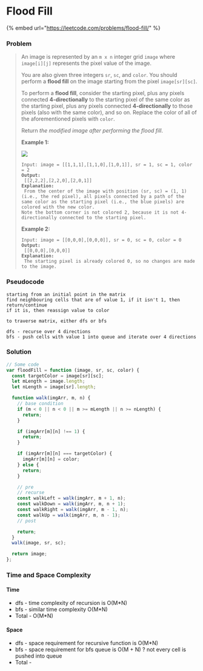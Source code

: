 # Flood Fill

{% embed url="https://leetcode.com/problems/flood-fill/" %}

### Problem

> An image is represented by an `m x n` integer grid `image` where `image[i][j]` represents the pixel value of the image.
>
> You are also given three integers `sr`, `sc`, and `color`. You should perform a **flood fill** on the image starting from the pixel `image[sr][sc]`.
>
> To perform a **flood fill**, consider the starting pixel, plus any pixels connected **4-directionally** to the starting pixel of the same color as the starting pixel, plus any pixels connected **4-directionally** to those pixels (also with the same color), and so on. Replace the color of all of the aforementioned pixels with `color`.
>
> Return _the modified image after performing the flood fill_.
>
> &#x20;
>
> **Example 1:**
>
> ![](https://assets.leetcode.com/uploads/2021/06/01/flood1-grid.jpg)
>
> <pre><code>Input: image = [[1,1,1],[1,1,0],[1,0,1]], sr = 1, sc = 1, color = 2
> <strong>Output:
> </strong> [[2,2,2],[2,2,0],[2,0,1]]
> <strong>Explanation:
> </strong> From the center of the image with position (sr, sc) = (1, 1) (i.e., the red pixel), all pixels connected by a path of the same color as the starting pixel (i.e., the blue pixels) are colored with the new color.
> Note the bottom corner is not colored 2, because it is not 4-directionally connected to the starting pixel.</code></pre>
>
> **Example 2:**
>
> <pre><code>Input: image = [[0,0,0],[0,0,0]], sr = 0, sc = 0, color = 0
> <strong>Output:
> </strong> [[0,0,0],[0,0,0]]
> <strong>Explanation:
> </strong> The starting pixel is already colored 0, so no changes are made to the image.</code></pre>
>
>

### Pseudocode

```
starting from an initial point in the matrix
find neighbouring cells that are of value 1, if it isn't 1, then return/continue
if it is, then reassign value to color

to traverse matrix, either dfs or bfs

dfs - recurse over 4 directions
bfs - push cells with value 1 into queue and iterate over 4 directions

```

### Solution

```javascript
// Some code
var floodFill = function (image, sr, sc, color) {
  const targetColor = image[sr][sc];
  let mLength = image.length;
  let nLength = image[sr].length;

  function walk(imgArr, m, n) {
    // base condition
    if (m < 0 || n < 0 || m >= mLength || n >= nLength) {
      return;
    }

    if (imgArr[m][n] !== 1) {
      return;
    }

    if (imgArr[m][n] === targetColor) {
      imgArr[m][n] = color;
    } else {
      return;
    }

    // pre
    // recurse
    const walkLeft = walk(imgArr, m + 1, n);
    const walkDown = walk(imgArr, m, n + 1);
    const walkRight = walk(imgArr, m - 1, n);
    const walkUp = walk(imgArr, m, n - 1);
    // post

    return;
  }
  walk(image, sr, sc);

  return image;
};


```

### Time and Space Complexity

#### Time

* dfs - time complexity of recursion is O(M\*N)
* bfs - similar time complexity O(M\*N)
* Total - O(M\*N)

#### Space

* dfs - space requirement for recursive function is O(M\*N)
* bfs - space requirement for bfs queue is O(M + N) ? not every cell is pushed into queue
* Total -
